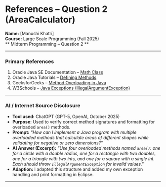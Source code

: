 # References – Question 2 (AreaCalculator)

**Name:** [Manushi Khatri]  
**Course:** Large Scale Programming (Fall 2025)  
** Midterm Programming – Question 2 **

---

### Primary References
1. Oracle Java SE Documentation – [Math Class](https://docs.oracle.com/javase/8/docs/api/java/lang/Math.html)  
2. Oracle Java Tutorials – [Defining Methods](https://docs.oracle.com/javase/tutorial/java/javaOO/methods.html)  
3. GeeksforGeeks – [Method Overloading in Java](https://www.geeksforgeeks.org/overloading-in-java/)  
4. W3Schools – [Java Exceptions (IllegalArgumentException)](https://www.w3schools.com/java/java_try_catch.asp)

---

### AI / Internet Source Disclosure
- **Tool used:** ChatGPT (GPT-5, OpenAI, October 2025)  
- **Purpose:** Used to verify correct method signatures and formatting for overloaded `area()` methods.  
- **Prompt:** *"How can I implement a Java program with multiple overloaded methods that calculate areas of different shapes while validating for negative or zero dimensions?"*
- **AI Answer (Excerpt):** *"Use four overloaded methods named `area()`: one for a circle with a double radius, one for a rectangle with two doubles, one for a triangle with two ints, and one for a square with a single int. Each should throw `IllegalArgumentException` for invalid values."*
- **Adaption:** I adapted this structure and added my own exception handling and print formatting in Eclipse.

---


